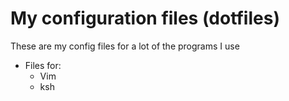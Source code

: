 # My configuration files (dotfiles)
These are my config files for a lot of the programs I use

- Files for:
    - Vim
    - ksh
    
